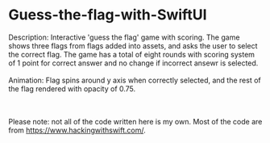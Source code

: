 # Guess-the-flag-with-SwiftUI
Description: 
Interactive 'guess the flag' game with scoring.
The game shows three flags from flags added into assets, and asks the user to select the correct flag.
The game has a total of eight rounds with scoring system of 1 point for correct answer and no change if incorrect ansewr is selected.
<br><br>
Animation:
Flag spins around y axis when correctly selected, and the rest of the flag rendered with opacity of 0.75.

<br><br>
Please note: not all of the code written here is my own. Most of the code are from https://www.hackingwithswift.com/.
